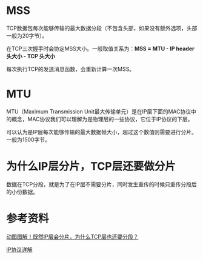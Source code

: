 # MSS
TCP数据包每次能够传输的最大数据分段（不包含头部，如果没有额外选项，头部一般为20字节）。

在TCP三次握手时会协定MSS大小。一般取值关系为：**MSS = MTU - IP header头大小 - TCP 头大小**

每次执行TCP的发送消息函数，会重新计算一次MSS。

# MTU
MTU（Maximum Transmission Unit最大传输单元）是在IP层下面的MAC协议中的概念，MAC协议我们可以理解为是物理层的一些协议，它位于IP协议的下层。

可以认为是IP层每次能够传输的最大数据帧大小，超过这个数值则需要进行分片。一般为1500字节。

# 为什么IP层分片，TCP层还要做分片
数据在TCP分段，就是为了在IP层不需要分片，同时发生重传的时候只重传分段后的小份数据。

# 参考资料
[动图图解！既然IP层会分片，为什么TCP层也还要分段？](https://www.ahfesco.com.cn/affairs/Article.asp?id=3518)

[IP协议详解](https://blog.csdn.net/weixin_45523353/article/details/124477900)